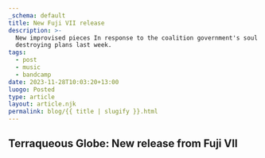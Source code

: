 ```yaml
---
_schema: default
title: New Fuji VII release
description: >-
  New improvised pieces In response to the coalition government's soul
  destroying plans last week.
tags:
  - post
  - music
  - bandcamp
date: 2023-11-28T10:03:20+13:00
luogo: Posted
type: article
layout: article.njk
permalink: blog/{{ title | slugify }}.html
---
```

## Terraqueous Globe: New release from Fuji VII